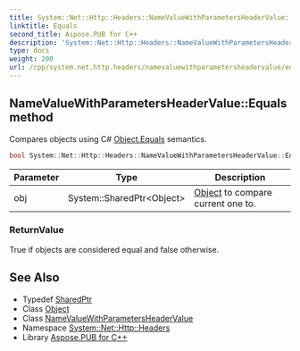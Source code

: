 ```yaml
---
title: System::Net::Http::Headers::NameValueWithParametersHeaderValue::Equals method
linktitle: Equals
second_title: Aspose.PUB for C++
description: 'System::Net::Http::Headers::NameValueWithParametersHeaderValue::Equals method. Compares objects using C# Object.Equals semantics in C++.'
type: docs
weight: 200
url: /cpp/system.net.http.headers/namevaluewithparametersheadervalue/equals/
---
```

## NameValueWithParametersHeaderValue::Equals method


Compares objects using C# [Object.Equals](../../../system/object/equals/) semantics.

```cpp
bool System::Net::Http::Headers::NameValueWithParametersHeaderValue::Equals(System::SharedPtr<Object> obj) override
```


| Parameter | Type | Description |
| --- | --- | --- |
| obj | System::SharedPtr\<Object\> | [Object](../../../system/object/) to compare current one to. |

### ReturnValue

True if objects are considered equal and false otherwise.

## See Also

* Typedef [SharedPtr](../../../system/sharedptr/)
* Class [Object](../../../system/object/)
* Class [NameValueWithParametersHeaderValue](../)
* Namespace [System::Net::Http::Headers](../../)
* Library [Aspose.PUB for C++](../../../)
